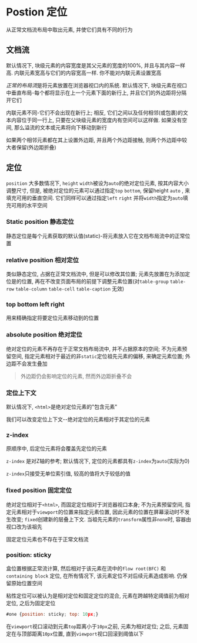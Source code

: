 # Postion 定位

从正常文档流布局中取出元素, 并使它们具有不同的行为

## 文档流

默认情况下, 块级元素的内容宽度是其父元素的宽度的100%, 并且与其内容一样高. 内联元素宽高与它们的内容宽高一样. 你不能对内联元素设置宽高

*正常的布局流*是将元素放置在浏览器视口内的系统. 默认情况下, 块级元素在视口中垂直布局-每个都将显示在上一个元素下面的新行上, 并且它们的外边距将分隔开它们

内联元素不同-它们不会出现在新行上; 相反, 它们之间以及任何相邻(或包裹)的文本内容位于同一行上, 只要在父块级元素的宽度内有空间可以这样做. 如果没有空间, 那么溢流的文本或元素将向下移动到新行

如果两个相邻元素都在其上设置外边距, 并且两个外边距接触, 则两个外边距中较大者保留(外边距折叠)

## 定位

`position` 大多数情况下, `height` `width`被设为`auto`的绝对定位元素, 按其内容大小调整尺寸, 但是, 被绝对定位的元素可以通过指定`top` `bottom`, 保留height `auto` , 来填充可用的垂直空间. 它们同样可以通过指定`left` `right` 并将`width`指定为`auto`填充可用的水平空间

### Static position 静态定位

静态定位是每个元素获取的默认值(static)-将元素放入它在文档布局流中的正常位置

### relative position 相对定位

类似静态定位, 占据在正常文档流中, 但是可以修改其位置; 元素先放置在为添加定位是的位置, 再在不改变页面布局的前提下调整元素位置(对`table-group` `table-row` `table-column` `table-cell` `table-caption` 无效)

### top bottom left right

用来精确指定将要定位元素移动到的位置 

### absolute position 绝对定位

绝对定位的元素不再存在于正常文档布局流中, 并不占据原本的空间; 不为元素预留空间, 指定元素相对于最近的非`static`定位祖先元素的偏移, 来确定元素位置; 外边距不会发生叠加

> 外边距仍会影响定位的元素, 然而外边距折叠不会

### 定位上下文

默认情况下, `<html>`是绝对定位元素的"包含元素"

我们可以改变定位上下文--绝对定位的元素相对于其定位的元素

### z-index

原顺序中, 后定位元素将会覆盖先定位的元素

`z-index` 是对Z轴的参考; 默认情况下, 定位的元素都具有`z-index`为`auto`(实际为0)

`z-index`只接受无单位索引值, 较高的值将大于较低的值

### fixed position 固定定位

绝对定位相对于`<html>`, 而固定定位相对于浏览器视口本身; 不为元素预留空间, 指定元素相对于`viewport`的位置来指定元素位置, 因此元素的位置在屏幕滚动时不发生改变; `fixed`创建新的层叠上下文. 当祖先元素的`transform`属性非`none`时, 容器由视口改为该祖先

固定定位元素也不存在于正常文档流

### position: sticky

盒位置根据正常流计算, 然后相对于该元素在流中的`flow root(BFC)` 和 `containing block` 定位, 在所有情况下, 该元素定位不对后续元素造成影响. 仍保留原始位置空间

粘性定位可以被认为是相对定位和固定定位的混合, 元素在跨越特定阈值前为相对定位, 之后为固定定位

```js
#one {position: sticky; top: 10px;}
```
在`viewport`视口滚动到元素`top`距离小于`10px`之前, 元素为相对定位; 之后, 元素固定在与顶部距离`10px`位置, 直到`viewport`视口回滚到阈值以下
